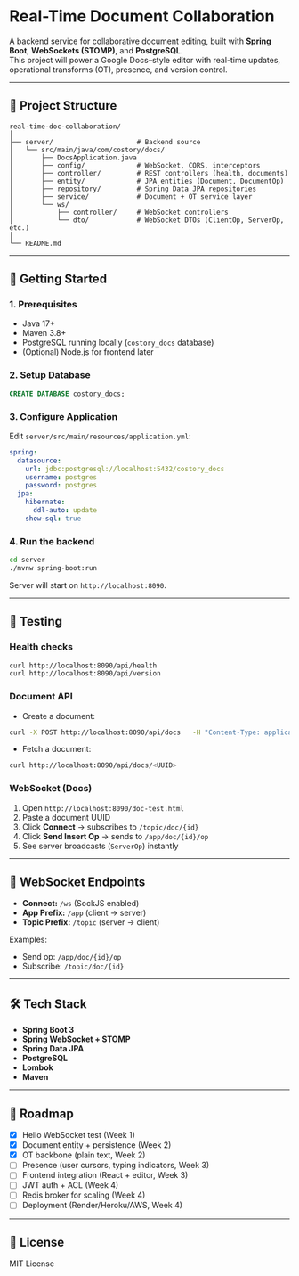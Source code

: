 # Real-Time Document Collaboration

A backend service for collaborative document editing, built with **Spring Boot**, **WebSockets (STOMP)**, and **PostgreSQL**.  
This project will power a Google Docs–style editor with real-time updates, operational transforms (OT), presence, and version control.

---

## 📂 Project Structure

```
real-time-doc-collaboration/
│
├── server/                     # Backend source
│   └── src/main/java/com/costory/docs/
│       ├── DocsApplication.java
│       ├── config/             # WebSocket, CORS, interceptors
│       ├── controller/         # REST controllers (health, documents)
│       ├── entity/             # JPA entities (Document, DocumentOp)
│       ├── repository/         # Spring Data JPA repositories
│       ├── service/            # Document + OT service layer
│       └── ws/
│           ├── controller/     # WebSocket controllers
│           └── dto/            # WebSocket DTOs (ClientOp, ServerOp, etc.)
│
└── README.md
```

---

## 🚀 Getting Started

### 1. Prerequisites
- Java 17+
- Maven 3.8+
- PostgreSQL running locally (`costory_docs` database)
- (Optional) Node.js for frontend later

### 2. Setup Database
```sql
CREATE DATABASE costory_docs;
```

### 3. Configure Application
Edit `server/src/main/resources/application.yml`:
```yaml
spring:
  datasource:
    url: jdbc:postgresql://localhost:5432/costory_docs
    username: postgres
    password: postgres
  jpa:
    hibernate:
      ddl-auto: update
    show-sql: true
```

### 4. Run the backend
```bash
cd server
./mvnw spring-boot:run
```
Server will start on `http://localhost:8090`.

---

## 🧪 Testing

### Health checks
```bash
curl http://localhost:8090/api/health
curl http://localhost:8090/api/version
```

### Document API
- Create a document:
```bash
curl -X POST http://localhost:8090/api/docs   -H "Content-Type: application/json"   -d '{"title":"My Test Doc"}'
```
- Fetch a document:
```bash
curl http://localhost:8090/api/docs/<UUID>
```

### WebSocket (Docs)
1. Open `http://localhost:8090/doc-test.html`
2. Paste a document UUID
3. Click **Connect** → subscribes to `/topic/doc/{id}`
4. Click **Send Insert Op** → sends to `/app/doc/{id}/op`
5. See server broadcasts (`ServerOp`) instantly

---

## 📡 WebSocket Endpoints

- **Connect:** `/ws` (SockJS enabled)  
- **App Prefix:** `/app` (client → server)  
- **Topic Prefix:** `/topic` (server → client)  

Examples:
- Send op: `/app/doc/{id}/op`
- Subscribe: `/topic/doc/{id}`

---

## 🛠 Tech Stack
- **Spring Boot 3**
- **Spring WebSocket + STOMP**
- **Spring Data JPA**
- **PostgreSQL**
- **Lombok**
- **Maven**

---

## 📅 Roadmap
- [x] Hello WebSocket test (Week 1)
- [x] Document entity + persistence (Week 2)
- [x] OT backbone (plain text, Week 2)
- [ ] Presence (user cursors, typing indicators, Week 3)
- [ ] Frontend integration (React + editor, Week 3)
- [ ] JWT auth + ACL (Week 4)
- [ ] Redis broker for scaling (Week 4)
- [ ] Deployment (Render/Heroku/AWS, Week 4)

---

## 📝 License
MIT License
